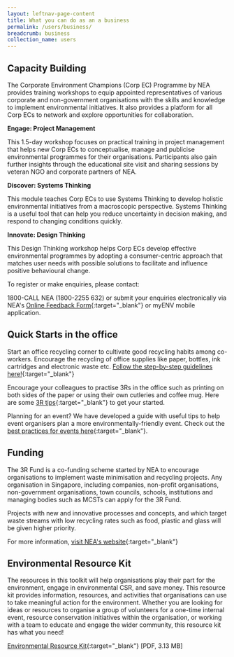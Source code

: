 ```yaml
---
layout: leftnav-page-content
title: What you can do as an a business
permalink: /users/business/
breadcrumb: business
collection_name: users
---
```


## Capacity Building

The Corporate Environment Champions (Corp EC) Programme by NEA provides training workshops to equip appointed representatives of various corporate and non-government organisations with the skills and knowledge to implement environmental initiatives. It also provides a platform for all Corp ECs to network and explore opportunities for collaboration.

**Engage: Project Management** 

This 1.5-day workshop focuses on practical training in project management that helps new Corp ECs to conceptualise, manage and publicise environmental programmes for their organisations. Participants also gain further insights through the educational site visit and sharing sessions by veteran NGO and corporate partners of NEA.

**Discover: Systems Thinking**

This module teaches Corp ECs to use Systems Thinking to develop holistic environmental initiatives from a macroscopic perspective. Systems Thinking is a useful tool that can help you reduce uncertainty in decision making, and respond to changing conditions quickly.

**Innovate: Design Thinking**

This Design Thinking workshop helps Corp ECs develop effective environmental programmes by adopting a consumer-centric approach that matches user needs with possible solutions to facilitate and influence positive behavioural change.

To register or make enquiries, please contact:

1800-CALL NEA (1800-2255 632) or submit your enquiries electronically via NEA's [Online Feedback Form](https://www.nea.gov.sg/corporate-functions/feedback){:target="_blank"}  or myENV mobile application.


## Quick Starts in the office

Start an office recycling corner to cultivate good recycling habits among co-workers. Encourage the recycling of office supplies like paper, bottles, ink cartridges and electronic waste etc. [Follow the step-by-step
guidelines here!](https://www.nea.gov.sg/docs/default-source/resource/participate/3r-guidebook-for-offices.pdf){:target="_blank"}


Encourage your colleagues to practise 3Rs in the office such as printing on both sides of the paper or using their own cutleries and coffee mug. Here are some [3R tips](https://www.nea.gov.sg/our-services/waste-management/3r-programmes-and-resources/waste-minimisation-and-recycling/at-work){:target="_blank"} to get your started.


Planning for an event? We have developed a guide with useful tips to help event organisers plan a more environmentally-friendly event. Check out the [best practices for events here](https://www.mewr.gov.sg/docs/default-source/default-document-library/faq/guide-to-implementing-environmentally-friendly-best-practices-for-events.pdf){:target="_blank"}.




## Funding

The 3R Fund is a co-funding scheme started by NEA to encourage organisations to implement waste minimisation and recycling projects. Any organisation in Singapore, including companies, non-profit organisations, non-government organisations, town councils, schools, institutions and managing bodies such as MCSTs can apply for the 3R Fund. 

Projects with new and innovative processes and concepts, and which target waste streams with low recycling rates such as food, plastic and glass will be given higher priority.

For more information, [visit NEA's website](https://www.nea.gov.sg/programmes-grants/grants-and-awards/3r-fund){:target="_blank"} 


## Environmental Resource Kit

The resources in this toolkit will help organisations play their part for the environment, engage in environmental CSR, and save money. This resource kit provides information, resources, and activities that organisations can use to take meaningful action for the environment. Whether you are looking for ideas or resources to organise a group of volunteers for a one-time internal event, resource conservation initiatives within the organisation, or working with a team to educate and engage the wider community, this resource kit has what you need!

[Environmental Resource Kit](https://www.nea.gov.sg/docs/default-source/envision/environmental-resource-kit.pdf){:target="_blank"}  [PDF, 3.13 MB]



